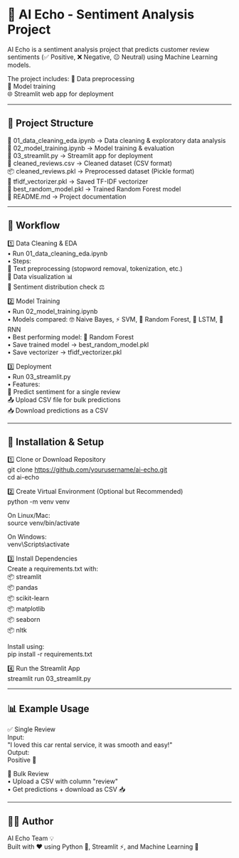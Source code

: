 🤖 AI Echo - Sentiment Analysis Project
=======================================

AI Echo is a sentiment analysis project that predicts customer review sentiments 
(✅ Positive, ❌ Negative, 😐 Neutral) using Machine Learning models.  

The project includes:
🧹 Data preprocessing  
🧠 Model training  
🌐 Streamlit web app for deployment  

------------------------------------------------------------
📂 Project Structure
------------------------------------------------------------
📘 01_data_cleaning_eda.ipynb     → Data cleaning & exploratory data analysis  
📗 02_model_training.ipynb        → Model training & evaluation  
📕 03_streamlit.py                → Streamlit app for deployment  
📄 cleaned_reviews.csv            → Cleaned dataset (CSV format)  
📦 cleaned_reviews.pkl            → Preprocessed dataset (Pickle format)  
🧾 tfidf_vectorizer.pkl           → Saved TF-IDF vectorizer  
🌲 best_random_model.pkl           → Trained Random Forest model  
📑 README.md                      → Project documentation  

------------------------------------------------------------
🚀 Workflow
------------------------------------------------------------
1️⃣ Data Cleaning & EDA  
   • Run 01_data_cleaning_eda.ipynb  
   • Steps:  
       🔹 Text preprocessing (stopword removal, tokenization, etc.)  
       🔹 Data visualization 📊  
       🔹 Sentiment distribution check ⚖️  

2️⃣ Model Training  
   • Run 02_model_training.ipynb  
   • Models compared: 🤓 Naive Bayes, ⚡ SVM, 🌲 Random Forest, 🔗 LSTM, 🔄 RNN  
   • Best performing model: 🌲 Random Forest  
   • Save trained model → best_random_model.pkl  
   • Save vectorizer → tfidf_vectorizer.pkl  

3️⃣ Deployment  
   • Run 03_streamlit.py  
   • Features:  
       📝 Predict sentiment for a single review  
       📤 Upload CSV file for bulk predictions  
       📥 Download predictions as a CSV  

------------------------------------------------------------
🔧 Installation & Setup
------------------------------------------------------------
1️⃣ Clone or Download Repository  
   git clone https://github.com/yourusername/ai-echo.git  
   cd ai-echo  

2️⃣ Create Virtual Environment (Optional but Recommended)  
   python -m venv venv  

   On Linux/Mac:  
   source venv/bin/activate  

   On Windows:  
   venv\Scripts\activate  

3️⃣ Install Dependencies  
   Create a requirements.txt with:  
       📦 streamlit  
       📦 pandas  
       📦 scikit-learn  
       📦 matplotlib  
       📦 seaborn  
       📦 nltk  

   Install using:  
   pip install -r requirements.txt  

4️⃣ Run the Streamlit App  
   streamlit run 03_streamlit.py  

------------------------------------------------------------
📊 Example Usage
------------------------------------------------------------
✅ Single Review  
Input:  
   "I loved this car rental service, it was smooth and easy!"  
Output:  
   Positive 🎉  

📁 Bulk Review  
   • Upload a CSV with column "review"  
   • Get predictions + download as CSV 📥  

------------------------------------------------------------
👨‍💻 Author
------------------------------------------------------------
AI Echo Team 💡  
Built with ❤️ using Python 🐍, Streamlit ⚡, and Machine Learning 🤖  
